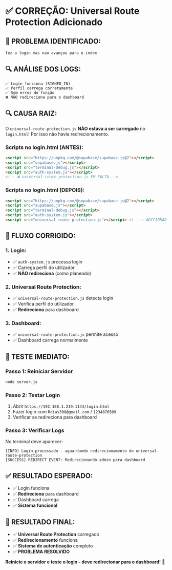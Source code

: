 # ✅ CORREÇÃO: Universal Route Protection Adicionado

## 🚨 **PROBLEMA IDENTIFICADO:**
```
fez o login mas nao avançou para o index
```

## 🔍 **ANÁLISE DOS LOGS:**
```
✅ Login funciona (SIGNED_IN)
✅ Perfil carrega corretamente
✅ Sem erros de função
❌ NÃO redireciona para o dashboard
```

## 🔍 **CAUSA RAIZ:**
O `universal-route-protection.js` **NÃO estava a ser carregado** no `login.html`! Por isso não havia redirecionamento.

### **Scripts no login.html (ANTES):**
```html
<script src="https://unpkg.com/@supabase/supabase-js@2"></script>
<script src="supabase.js"></script>
<script src="terminal-debug.js"></script>
<script src="auth-system.js"></script>
<!-- ❌ universal-route-protection.js EM FALTA -->
```

### **Scripts no login.html (DEPOIS):**
```html
<script src="https://unpkg.com/@supabase/supabase-js@2"></script>
<script src="supabase.js"></script>
<script src="terminal-debug.js"></script>
<script src="auth-system.js"></script>
<script src="universal-route-protection.js"></script> <!-- ✅ ADICIONADO -->
```

## 🎯 **FLUXO CORRIGIDO:**

### **1. Login:**
- ✅ `auth-system.js` processa login
- ✅ Carrega perfil do utilizador
- ✅ **NÃO redireciona** (como planeado)

### **2. Universal Route Protection:**
- ✅ `universal-route-protection.js` detecta login
- ✅ Verifica perfil do utilizador
- ✅ **Redireciona** para dashboard

### **3. Dashboard:**
- ✅ `universal-route-protection.js` permite acesso
- ✅ Dashboard carrega normalmente

## 🚀 **TESTE IMEDIATO:**

### **Passo 1: Reiniciar Servidor**
```bash
node server.js
```

### **Passo 2: Testar Login**
1. Abrir `https://192.168.1.219:1144/login.html`
2. Fazer login com `Rdias300@gmail.com` / `1234876509`
3. Verificar se redireciona para dashboard

### **Passo 3: Verificar Logs**
No terminal deve aparecer:
```
[INFO] Login processado - aguardando redirecionamento do universal-route-protection
[SUCCESS] REDIRECT EVENT: Redirecionando admin para dashboard
```

## ✅ **RESULTADO ESPERADO:**
- ✅ Login funciona
- ✅ **Redireciona** para dashboard
- ✅ Dashboard carrega
- ✅ **Sistema funcional**

## 🎯 **RESULTADO FINAL:**
- ✅ **Universal Route Protection** carregado
- ✅ **Redirecionamento** funciona
- ✅ **Sistema de autenticação** completo
- ✅ **PROBLEMA RESOLVIDO**

**Reinicie o servidor e teste o login - deve redirecionar para o dashboard!** 🚀



